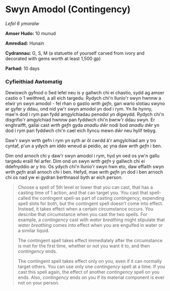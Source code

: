 # Swyn Amodol (Contingency)

*Lefel 6 ymoralw*

**Amser Hudo:** 10 munud

**Amrediad:** Hunain

**Cydrannau:** G, S, M (a statuette of yourself carved from ivory and decorated with gems worth at least 1,500 gp)

**Parhad:** 10 days

### Cyfieithiad Awtomatig

Dewiswch gyfnod o 5ed lefel neu is y gallwch chi ei chastio, sydd ag amser castio o 1 weithred, a all eich targedu. Rydych chi'n llunio'r swyn hwnnw a elwir yn swyn amodol - fel rhan o gastio *wrth gefn*, gan wario slotiau swyno ar gyfer y ddau, ond nid yw'r swyn amodol yn dod i rym. Yn lle hynny, mae'n dod i rym pan fydd amgylchiadau penodol yn digwydd. Rydych chi'n disgrifio'r amgylchiad hwnnw pan fyddwch chi'n bwrw'r ddau swyn. Er enghraifft, gallai cast *wrth gefn* gyda *anadlu dŵr* nodi bod *anadlu dŵr* yn dod i rym pan fyddwch chi'n cael eich llyncu mewn dŵr neu hylif tebyg.

Daw'r swyn wrth gefn i rym yn syth ar ôl cwrdd â'r amgylchiad am y tro cyntaf, p'un a ydych am iddo wneud ai peidio, ac yna daw *wrth gefn* i ben.

Dim ond arnoch chi y daw'r swyn amodol i rym, hyd yn oed os yw'n gallu targedu eraill fel arfer. Dim ond un swyn *wrth gefn* y gallwch chi ei ddefnyddio ar y tro. Os ydych chi'n llunio'r swyn hwn eto, daw effaith swyn *wrth gefn* arall arnoch chi i ben. Hefyd, mae *wrth gefn* yn dod i ben arnoch chi os nad yw ei gydran berthnasol byth ar eich person.

>  Choose a spell of 5th level or lower that you can cast, that has a casting time of 1 action, and that can target you. You cast that spell-called the contingent spell-as part of casting *contingency*, expending spell slots for both, but the contingent spell doesn't come into effect. Instead, it takes effect when a certain circumstance occurs. You describe that circumstance when you cast the two spells. For example, a *contingency* cast with *water breathing* might stipulate that *water breathing* comes into effect when you are engulfed in water or a similar liquid.
>  
>  The contingent spell takes effect immediately after the circumstance is met for the first time, whether or not you want it to, and then *contingency* ends.
>  
>  The contingent spell takes effect only on you, even if it can normally target others. You can use only one *contingency* spell at a time. If you cast this spell again, the effect of another *contingency* spell on you ends. Also, *contingency* ends on you if its material component is ever not on your person.